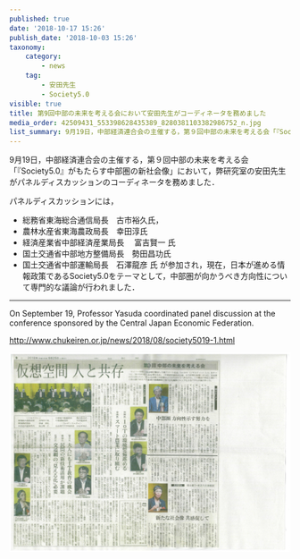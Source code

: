 ```yaml
---
published: true
date: '2018-10-17 15:26'
publish_date: '2018-10-03 15:26'
taxonomy:
    category:
        - news
    tag:
        - 安田先生
        - Society5.0
visible: true
title: 第9回中部の未来を考える会において安田先生がコーディネータを務めました
media_order: 42509431_553398628435389_8280381103382986752_n.jpg
list_summary: 9月19日，中部経済連合会の主催する，第９回中部の未来を考える会「『Society5.0』がもたらす中部圏の新社会像」において，弊研究室の安田先生がパネルディスカッションのコーディネータを務めました．
---
```


9月19日，中部経済連合会の主催する，第９回中部の未来を考える会「『Society5.0』がもたらす中部圏の新社会像」において，弊研究室の安田先生がパネルディスカッションのコーディネータを務めました．

パネルディスカッションには，
* 総務省東海総合通信局長　古市裕久氏，
* 農林水産省東海農政局長　幸田淳氏
* 経済産業省中部経済産業局長　 富吉賢一 氏
* 国土交通省中部地方整備局長　勢田昌功氏
* 国土交通省中部運輸局長　石澤龍彦 氏
が参加され，現在，日本が進める情報政策であるSociety5.0をテーマとして，中部圏が向かうべき方向性について専門的な議論が行われました．

---

On September 19, Professor Yasuda coordinated panel discussion at the conference sponsored by the Central Japan Economic Federation.



http://www.chukeiren.or.jp/news/2018/08/society5019-1.html

![](42509431_553398628435389_8280381103382986752_n.jpg)

